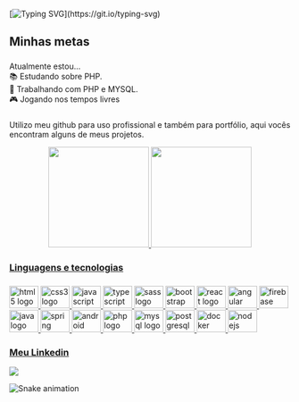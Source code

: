 [![Typing SVG](https://readme-typing-svg.herokuapp.com/?color=blue&size=28&left=true&vCenter=true&width=1000&lines=Olá,+Meu+Nome+é+Edilson;Sou+dev+Back-end.)](https://git.io/typing-svg)

###

<h2 align="left">Minhas metas</h2>

###

<p align="left">Atualmente estou...
<br>📚 Estudando sobre PHP.
<br>📜 Trabalhando com PHP e MYSQL.
<br>🎮 Jogando nos tempos livres</p>

###

<p>Utilizo meu github para uso profissional e também para portfólio, aqui vocês encontram alguns de meus projetos.</p>
</div>

<div align="center">
  <a href="https://github.com/etmjr03">
  <img height="180em" src="https://github-readme-stats.vercel.app/api?username=etmjr03&show_icons=true&theme=tokyonight&include_all_commits=true&count_private=true"/>
  <img height="180em" src="https://github-readme-stats.vercel.app/api/top-langs/?username=etmjr03&layout=compact&langs_count=7&theme=tokyonight"/>
</div>

<h3 align="left">Linguagens e tecnologias</h3>

###

<div align="left">
  <img src="https://cdn.jsdelivr.net/gh/devicons/devicon/icons/html5/html5-original.svg" height="40" width="52" alt="html5 logo"/>
  <img src="https://cdn.jsdelivr.net/gh/devicons/devicon/icons/css3/css3-original.svg" height="40" width="52" alt="css3 logo"/>
  <img src="https://cdn.jsdelivr.net/gh/devicons/devicon/icons/javascript/javascript-original.svg" height="40" width="52" alt="javascript logo"/>
  <img src="https://cdn.jsdelivr.net/gh/devicons/devicon/icons/typescript/typescript-original.svg" height="40" width="52" alt="typescript logo"/>
  <img src="https://cdn.jsdelivr.net/gh/devicons/devicon/icons/sass/sass-original.svg" height="40" width="52" alt="sass logo"/>
  <img src="https://cdn.jsdelivr.net/gh/devicons/devicon/icons/bootstrap/bootstrap-original.svg" height="40" width="52" alt="bootstrap logo"/>
  <img src="https://cdn.jsdelivr.net/gh/devicons/devicon/icons/react/react-original.svg" height="40" width="52" alt="react logo"  />
  <img src="https://cdn.jsdelivr.net/gh/devicons/devicon/icons/angularjs/angularjs-original.svg" height="40" width="52" alt="angular logo"/>
  <img src="https://cdn.jsdelivr.net/gh/devicons/devicon/icons/firebase/firebase-plain-wordmark.svg" height="40" width="52" alt="firebase logo"/>
  <img src="https://cdn.jsdelivr.net/gh/devicons/devicon/icons/java/java-original-wordmark.svg" height="40" width="52" alt="java logo"/>
  <img src="https://cdn.jsdelivr.net/gh/devicons/devicon/icons/spring/spring-original-wordmark.svg" height="40" width="52" alt="spring logo"/>
  <img src="https://cdn.jsdelivr.net/gh/devicons/devicon/icons/android/android-original-wordmark.svg" height="40" width="52" alt="android logo"/>
  <img src="https://cdn.jsdelivr.net/gh/devicons/devicon/icons/php/php-original.svg" height="40" width="52" alt="php logo"/>
  <img src="https://cdn.jsdelivr.net/gh/devicons/devicon/icons/mysql/mysql-original-wordmark.svg" height="40" width="52" alt="mysql logo"/>
  <img src="https://cdn.jsdelivr.net/gh/devicons/devicon/icons/postgresql/postgresql-original.svg" height="40" width="52" alt="postgresql logo"/>
  <img src="https://cdn.jsdelivr.net/gh/devicons/devicon/icons/docker/docker-original.svg" height="40" width="52" alt="docker logo"/>
  <img src="https://cdn.jsdelivr.net/gh/devicons/devicon/icons/nodejs/nodejs-original-wordmark.svg" height="40" width="52" alt="nodejs logo"/>
 </div>

###
  
<div>
  <h3 align="left">Meu Linkedin</h3>
<a href="https://www.linkedin.com/in/edilson-tmjr/" target="_blank"><img src="https://img.shields.io/badge/-LinkedIn-%230077B5?style=for-the-badge&logo=linkedin&logoColor=white" target="_blank"></a> 
 
  ![Snake animation](https://github.com/etmjr03/etmjr03/blob/output/github-contribution-grid-snake.svg)
 
</div>
